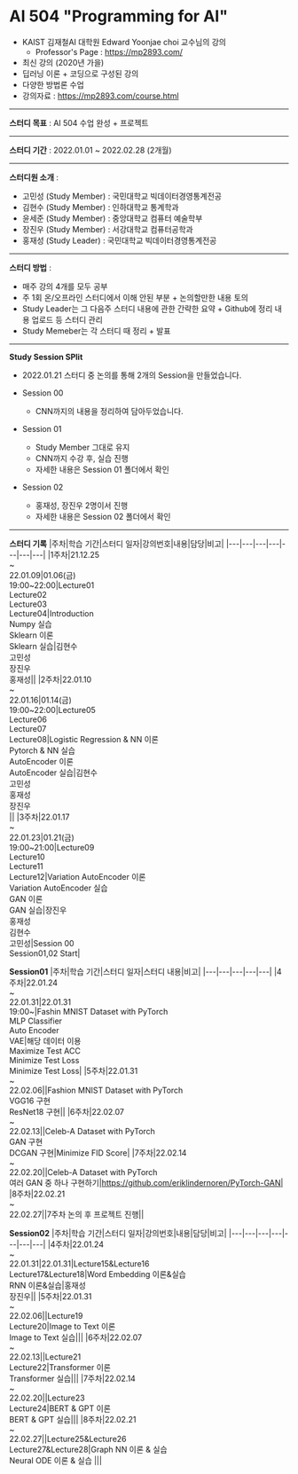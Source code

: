 # AI 504 "Programming for AI"
- KAIST 김재철AI 대학원 Edward Yoonjae choi 교수님의 강의
    - Professor's Page : https://mp2893.com/
- 최신 강의 (2020년 가을)
- 딥러닝 이론 + 코딩으로 구성된 강의
- 다양한 방법론 수업
- 강의자료 : https://mp2893.com/course.html

---

**스터디 목표** : AI 504 수업 완성 + 프로젝트

---

**스터디 기간** : 2022.01.01 ~ 2022.02.28 (2개월)

---

**스터디원 소개** :
- 고민성 (Study Member) : 국민대학교 빅데이터경영통계전공
- 김현수 (Study Member) : 인하대학교 통계학과
- 윤세준 (Study Member) : 중앙대학교 컴퓨터 예술학부
- 장진우 (Study Member) : 서강대학교 컴퓨터공학과
- 홍재성 (Study Leader)     : 국민대학교 빅데이터경영통계전공

---

**스터디 방법** : 
- 매주 강의 4개를 모두 공부
- 주 1회 온/오프라인 스터디에서 이해 안된 부분 + 논의할만한 내용 토의
- Study Leader는 그 다음주 스터디 내용에 관한 간략한 요약 + Github에 정리 내용 업로드 등 스터디 관리
- Study Memeber는 각 스터디 때 정리 + 발표

---

**Study Session SPlit**
- 2022.01.21 스터디 중 논의를 통해 2개의 Session을 만들었습니다.

- Session 00
    - CNN까지의 내용을 정리하여 담아두었습니다.

- Session 01
    - Study Member 그대로 유지
    - CNN까지 수강 후, 실습 진행
    - 자세한 내용은 Session 01 폴더에서 확인

- Session 02
    - 홍재성, 장진우 2명이서 진행
    - 자세한 내용은 Session 02 폴더에서 확인

---

**스터디 기록**
|주차|학습 기간|스터디 일자|강의번호|내용|담당|비고|
|---|---|---|---|---|---|---|
|1주차|21.12.25<br>~<br>22.01.09|01.06(금) <br>19:00~22:00|Lecture01<br>Lecture02<br>Lecture03<br>Lecture04|Introduction<br>Numpy 실습<br>Sklearn 이론<br>Sklearn 실습|김현수<br>고민성<br>장진우<br>홍재성||
|2주차|22.01.10<br>~<br>22.01.16|01.14(금) <br>19:00~22:00|Lecture05<br>Lecture06<br>Lecture07<br>Lecture08|Logistic Regression & NN 이론<br>Pytorch & NN 실습<br>AutoEncoder 이론<br>AutoEncoder 실습|김현수<br>고민성<br>홍재성<br>장진우<br>|| 
|3주차|22.01.17<br>~<br>22.01.23|01.21(금) <br>19:00~21:00|Lecture09<br>Lecture10<br>Lecture11<br>Lecture12|Variation AutoEncoder 이론<br>Variation AutoEncoder 실습<br> GAN 이론 <br> GAN 실습|장진우<br>홍재성<br>김현수<br>고민성|Session 00<br>Session01,02 Start|

**Session01**
|주차|학습 기간|스터디 일자|스터디 내용|비고|
|---|---|---|---|---|
|4주차|22.01.24<br> ~ <br>22.01.31|22.01.31<br>19:00~|Fashin MNIST Dataset with PyTorch<br>MLP Classifier<br>Auto Encoder<br>VAE|해당 데이터 이용<br>Maximize Test ACC<br>Minimize Test Loss<br>Minimize Test Loss|
|5주차|22.01.31<br> ~ <br>22.02.06||Fashion MNIST Dataset with PyTorch<br>VGG16 구현<br>ResNet18 구현||
|6주차|22.02.07<br> ~ <br>22.02.13||Celeb-A Dataset with PyTorch<br>GAN 구현<br>DCGAN 구현|Minimize FID Score|
|7주차|22.02.14<br> ~ <br>22.02.20||Celeb-A Dataset with PyTorch<br>여러 GAN 중 하나 구현하기|https://github.com/eriklindernoren/PyTorch-GAN|
|8주차|22.02.21<br> ~ <br>22.02.27||7주차 논의 후 프로젝트 진행||

**Session02**
|주차|학습 기간|스터디 일자|강의번호|내용|담당|비고|
|---|---|---|---|---|---|---|
|4주차|22.01.24<br>~<br>22.01.31|22.01.31|Lecture15&Lecture16<br>Lecture17&Lecture18|Word Embedding 이론&실습 <br>RNN 이론&실습|홍재성<br>장진우||
|5주차|22.01.31<br>~<br>22.02.06||Lecture19<br>Lecture20|Image to Text 이론 <br> Image to Text 실습|||
|6주차|22.02.07<br>~<br>22.02.13||Lecture21<br>Lecture22|Transformer 이론 <br> Transformer 실습|||
|7주차|22.02.14<br>~<br>22.02.20||Lecture23<br>Lecture24|BERT & GPT 이론 <br> BERT & GPT 실습|||
|8주차|22.02.21<br>~<br>22.02.27||Lecture25&Lecture26<br>Lecture27&Lecture28|Graph NN 이론 & 실습 <br> Neural ODE 이론 & 실습 |||

